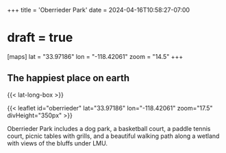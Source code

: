+++
title = 'Oberrieder Park'
date = 2024-04-16T10:58:27-07:00
# draft = true
[maps]
lat = "33.97186"
lon = "-118.42061"
zoom = "14.5"
+++
## The happiest place on earth

{{< lat-long-box >}}

{{< leaflet id="oberrieder" lat="33.97186" lon="-118.42061" zoom="17.5" divHeight="350px" >}}

Oberrieder Park includes a dog park, a basketball court, a paddle tennis court, picnic tables with grills, and a beautiful walking path along a wetland with views of the bluffs under LMU.

<!--more-->